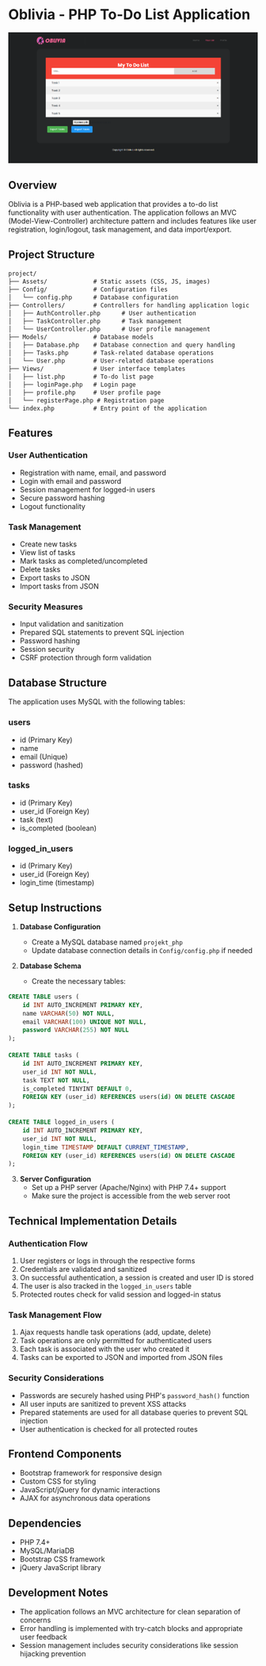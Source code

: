 # Oblivia - PHP To-Do List Application

![Oblivia](./Assets/images/5.png)

## Overview
Oblivia is a PHP-based web application that provides a to-do list functionality with user authentication. The application follows an MVC (Model-View-Controller) architecture pattern and includes features like user registration, login/logout, task management, and data import/export.

## Project Structure

```
project/
├── Assets/             # Static assets (CSS, JS, images)
├── Config/             # Configuration files
│   └── config.php      # Database configuration
├── Controllers/        # Controllers for handling application logic
│   ├── AuthController.php      # User authentication 
│   ├── TaskController.php      # Task management
│   └── UserController.php      # User profile management
├── Models/             # Database models
│   ├── Database.php    # Database connection and query handling
│   ├── Tasks.php       # Task-related database operations
│   └── User.php        # User-related database operations
├── Views/              # User interface templates
│   ├── list.php        # To-do list page
│   ├── loginPage.php   # Login page
│   ├── profile.php     # User profile page
│   └── registerPage.php # Registration page
└── index.php           # Entry point of the application
```

## Features

### User Authentication
- Registration with name, email, and password
- Login with email and password
- Session management for logged-in users
- Secure password hashing
- Logout functionality

### Task Management
- Create new tasks
- View list of tasks
- Mark tasks as completed/uncompleted
- Delete tasks
- Export tasks to JSON
- Import tasks from JSON

### Security Measures
- Input validation and sanitization
- Prepared SQL statements to prevent SQL injection
- Password hashing
- Session security
- CSRF protection through form validation

## Database Structure

The application uses MySQL with the following tables:

### users
- id (Primary Key)
- name
- email (Unique)
- password (hashed)

### tasks
- id (Primary Key)
- user_id (Foreign Key)
- task (text)
- is_completed (boolean)

### logged_in_users
- id (Primary Key)
- user_id (Foreign Key)
- login_time (timestamp)

## Setup Instructions

1. **Database Configuration**
   - Create a MySQL database named `projekt_php`
   - Update database connection details in `Config/config.php` if needed

2. **Database Schema**
   - Create the necessary tables:

```sql
CREATE TABLE users (
    id INT AUTO_INCREMENT PRIMARY KEY,
    name VARCHAR(50) NOT NULL,
    email VARCHAR(100) UNIQUE NOT NULL,
    password VARCHAR(255) NOT NULL
);

CREATE TABLE tasks (
    id INT AUTO_INCREMENT PRIMARY KEY,
    user_id INT NOT NULL,
    task TEXT NOT NULL,
    is_completed TINYINT DEFAULT 0,
    FOREIGN KEY (user_id) REFERENCES users(id) ON DELETE CASCADE
);

CREATE TABLE logged_in_users (
    id INT AUTO_INCREMENT PRIMARY KEY,
    user_id INT NOT NULL,
    login_time TIMESTAMP DEFAULT CURRENT_TIMESTAMP,
    FOREIGN KEY (user_id) REFERENCES users(id) ON DELETE CASCADE
);
```

3. **Server Configuration**
   - Set up a PHP server (Apache/Nginx) with PHP 7.4+ support
   - Make sure the project is accessible from the web server root

## Technical Implementation Details

### Authentication Flow
1. User registers or logs in through the respective forms
2. Credentials are validated and sanitized
3. On successful authentication, a session is created and user ID is stored
4. The user is also tracked in the `logged_in_users` table
5. Protected routes check for valid session and logged-in status

### Task Management Flow
1. Ajax requests handle task operations (add, update, delete)
2. Task operations are only permitted for authenticated users
3. Each task is associated with the user who created it
4. Tasks can be exported to JSON and imported from JSON files

### Security Considerations
- Passwords are securely hashed using PHP's `password_hash()` function
- All user inputs are sanitized to prevent XSS attacks
- Prepared statements are used for all database queries to prevent SQL injection
- User authentication is checked for all protected routes

## Frontend Components
- Bootstrap framework for responsive design
- Custom CSS for styling
- JavaScript/jQuery for dynamic interactions
- AJAX for asynchronous data operations

## Dependencies
- PHP 7.4+
- MySQL/MariaDB
- Bootstrap CSS framework
- jQuery JavaScript library

## Development Notes
- The application follows an MVC architecture for clean separation of concerns
- Error handling is implemented with try-catch blocks and appropriate user feedback
- Session management includes security considerations like session hijacking prevention